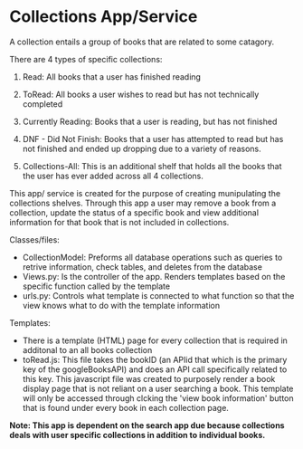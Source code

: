 # Collections App/Service
A collection entails a group of books that are related to some catagory. 

There are 4 types of specific collections:
1. Read: All books that a user has finished reading
2. ToRead: All books a user wishes to read but has not technically completed
3. Currently Reading: Books that a user is reading, but has not finished
4. DNF - Did Not Finish: Books that a user has attempted to read but has not finished and ended up dropping due to a variety of reasons. 

5. Collections-All: This is an additional shelf that holds all the books that the user has ever added across all 4 collections. 

This app/ service is created for the purpose of creating munipulating the collections shelves. Through this app a user may remove a book from a collection, update the status of a specific book and view additional information for that book that is not included in collections.


Classes/files: 
- CollectionModel: Preforms all database operations such as queries to retrive information, check tables, and deletes from the database
- Views.py: Is the controller of the app. Renders templates based on the specific function called by the template 
- urls.py: Controls what template is connected to what function so that the view knows what to do with the template information

Templates:
- There is a template (HTML) page for every collection that is required in additonal to an all books collection 
- toRead.js: This file takes the bookID (an APIid that which is the primary key of the googleBooksAPI) and does an API call specifically related to this key. This javascript file was created to purposely render a book display page that is not reliant on a user searching a book. This template will only be accessed through clcking the 'view book information' button that is found under every book in each collection page. 

**Note: This app is dependent on the search app due because collections deals with user specific collections in addition to individual books.**
 

